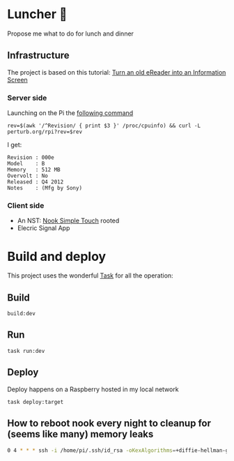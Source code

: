 # Luncher :spaghetti:

Propose me what to do for lunch and dinner

## Infrastructure

The project is based on this tutorial: [Turn an old eReader into an Information Screen](https://shkspr.mobi/blog/2020/02/turn-an-old-ereader-into-an-information-screen-nook-str/)

### Server side
Launching on the Pi the [following command](https://elinux.org/RPi_HardwareHistory)

```
rev=$(awk '/^Revision/ { print $3 }' /proc/cpuinfo) && curl -L perturb.org/rpi?rev=$rev
```

I get:

```
Revision : 000e
Model    : B
Memory   : 512 MB
Overvolt : No
Released : Q4 2012
Notes    : (Mfg by Sony)
```

### Client side
- An NST: [Nook Simple Touch](https://en.wikipedia.org/wiki/Nook_Simple_Touch) rooted
- Elecric Signal App

# Build and deploy

This project uses the wonderful [Task](https://taskfile.dev/#/) for all the operation:

## Build

```
build:dev
```

## Run
```
task run:dev
```

## Deploy

Deploy happens on a Raspberry hosted in my local network

```
task deploy:target
```

## How to reboot nook every night to cleanup for (seems like many) memory leaks

```bash
0 4 * * * ssh -i /home/pi/.ssh/id_rsa -oKexAlgorithms=+diffie-hellman-group1-sha1 root@$(/sbin/arp -n | awk '/58:67:1a/ {print $1}') -t reboot > /tmp/reboot.log 2>&1
```